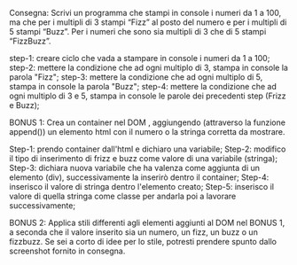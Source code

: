Consegna:
Scrivi un programma che stampi in console i numeri da 1 a 100, ma che per i multipli di 3 stampi “Fizz” al posto del numero e per i multipli di 5 stampi “Buzz”. Per i numeri che sono sia multipli di 3 che di 5 stampi “FizzBuzz”.

<!-- vari step  -->
step-1:  creare ciclo che vada a stampare in console i numeri da 1 a 100;
step-2: mettere la condizione che ad ogni multiplo di 3, stampa in console la parola "Fizz";
step-3: mettere la condizione che ad ogni multiplo di 5, stampa in console la parola "Buzz";
step-4: mettere la condizione che ad ogni multiplo di 3 e 5, stampa in console le parole dei precedenti step (Frizz e Buzz);

BONUS 1:
Crea un container nel DOM , aggiungendo (attraverso la funzione append()) un elemento html con il numero o la stringa corretta da mostrare.

Step-1: prendo container dall'html e dichiaro una variabile;
Step-2: modifico il tipo di inserimento di frizz e buzz come valore di una variabile (stringa);
Step-3: dichiara nuova variabile che ha valenza come aggiunta di un elemento (div), successivamente la inserirò dentro il container;
Step-4: inserisco il valore di stringa dentro l'elemento creato;
Step-5: inserisco il valore di quella stringa come classe per andarla poi a lavorare successivamente;


BONUS 2:
Applica stili differenti agli elementi aggiunti al DOM nel BONUS 1, a seconda che il valore inserito sia un numero, un fizz, un buzz o un fizzbuzz. Se sei a corto di idee per lo stile, potresti prendere spunto dallo screenshot fornito in consegna.